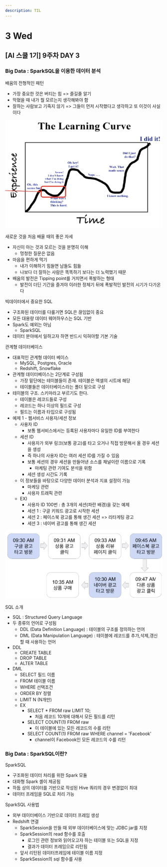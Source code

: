 ```yaml
---
description: TIL
---
```


# 3 Wed

## \[AI 스쿨 1기\] 9주차 DAY 3

### Big Data : SparkSQL을 이용한 데이터 분석

배움의 전형적인 패턴

* 가장 중요한 것은 버티는 힘 =&gt; 즐길줄 알기
* 막혔을 때 내가 뭘 모르는지 생각해봐야 함
* 잘하는 사람보고 기죽지 않기 =&gt; 그들이 먼저 시작했다고 생각하고 또 이것이 사실이다

![](../../.gitbook/assets/image%20%28204%29.png)

새로운 것을 처음 배울 때의 좋은 자세

* 자신이 아는 것과 모르는 것을 분명히 이해
  * 멍청한 질문은 없음
* 마음을 편하게 먹기
  * 내가 이해하기 힘들면 남들도 힘듦
  * 나보다 더 잘하는 사람은 똑똑하기 보다는 더 노력했기 때문
* 배움의 발전은 Tipping point를 거치면서 폭발하는 형태
  * 발전이 더딘 기간을 즐겨야 이러한 정체기 뒤에 폭발적인 발전의 시기가 다가온다

빅데이터에서 중요한 SQL

* 구조화된 데이터를 다룰거면 SQL은 끊임없이 중요
* 모든 대용량 데이터 웨어하우스는 SQL 기반
* Spark도 예외는 아님
  * SparkSQL
* 데이터 분야에서 일하고자 하면 반드시 익혀야할 기본 기술

관계형 데이터베이스

* 대표적인 관계형 데이터 베이스
  * MySQL, Postgres, Oracle
  * Redshift, Snowflake
* 관계형 데이터베이스는 2단계로 구성됨
  * 가장 밑단에는 테이블들이 존재. 테이블은 엑셀의 시트에 해당
  * 테이블들은 데이터베이스라는 폴더 밑으로 구성
* 테이블의 구조. 스키마라고 부르기도 한다.
  * 테이블은 레코드들로 구성
  * 레코드는 하나 이상의 필드로 구성
  * 필드는 이름과 타입으로 구성됨
* 예제 1 - 웹서비스 사용자/세션 정보
  * 사용자 ID
    * 보통 웹서비스에서는 등록된 사용자마다 유일한 ID를 부여한다
  * 세션 ID
    * 사용자가 외부 링크\(보통 광고\)를 타고 오거나 직접 방문해서 올 경우 세션을 생성
    * 즉 하나의 사용자 ID는 여러 세션 ID를 가질 수 있음
    * 보통 세션의 경우 세션을 만들어낸 소스를 채널이란 이름으로 기록
      * 마케팅 관련 기여도 분석을 위함
    * 세션 생성 시간도 기록
  * 이 정보들을 바탕으로 다양한 데이터 분석과 지표 설정이 가능
    * 마케딩 관련
    * 사용자 트래픽 관련
  * EX\)
    * 사용자 ID 100번 : 총 3개의 세션\(파란 배경\)을 갖는 예제
    * 세션 1 : 구글 키워드 광고로 시작한 세션
    * 세션 2 : 페이스북 광고를 통해 생긴 세션 =&gt; 리타게팅 광고
    * 세션 3 : 네이버 광고를 통해 생긴 세션

![](../../.gitbook/assets/image%20%28203%29.png)

SQL 소개

* SQL : Structured Query Language
* 두 종류의 언어로 구성됨
  * DDL \(Data Definition Language\) : 테이블의 구조를 정의하는 언어
  * DML \(Data Manipulation Language\) : 테이블에 레코드를 추가,삭제,갱신 할 때 사용하는 언어
* DDL
  * CREATE TABLE
  * DROP TABLE
  * ALTER TABLE
* DML
  * SELECT 필드 이름
  * FROM 테이블 이름
  * WHERE 선택조건
  * ORDER BY 정렬
  * LIMIT N \(N개만\)
  * EX
    * SELECT \* FROM raw LIMIT 10;
      * 처음 레코드 10개에 대해서 모든 필드를 리턴
    * SELECT COUNT\(1\) FROM raw
      * 이 테이블에 있는 모든 레코드의 수를 리턴
    * SELECT COUNT\(1\) FROM raw WHERE channel = 'Facebook'
      * channel이 Facebook인 모든 레코드의 수를 리턴



### Big Data : SparkSQL이란?

SparkSQL

* 구조화된 데이터 처리를 위한 Spark 모듈
* 대화형 Spark 셸이 제공됨
* 하둡 상의 데이터를 기반으로 작성된 Hive 쿼리의 경우 변경없이 최대
* 데이터 프레임을 SQL로 처리 가능

SparkSQL 사용법

* 외부 데이터베이스 기반으로 데이터 프레임 생성
* Redshift 연결
  * SparkSession을 만들 때 외부 데이터베이스에 맞는 JDBC jar를 지정
  * SparkSession의 read 함수를 호출
    * 로그인 관련 정보와 읽어오고자 하는 테이블 또는 SQL을 지정
    * 결과가 데이터 프레임으로 리턴됨
  * 앞서 리턴된 데이터프레임에 테이블 이름 지정
  * SparkSession의 sql 함수를 사용









